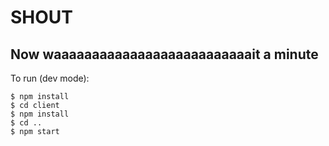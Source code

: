 # SHOUT
## Now waaaaaaaaaaaaaaaaaaaaaaaaaait a minute

To run (dev mode):
```shell
$ npm install
$ cd client
$ npm install
$ cd ..
$ npm start
```
